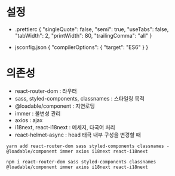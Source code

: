 # 설정

- .prettierc
  {
  "singleQuote": false,
  "semi": true,
  "useTabs": false,
  "tabWidth": 2,
  "printWidth": 80,
  "trailingComma": "all"
  }

- jsconfig.json
  {
  "compilerOptions": {
  "target": "ES6"
  }
  }

# 의존성

- react-router-dom : 라우터
- sass, styled-components, classnames : 스타일링 목적
- @loadable/component : 지연로딩
- immer : 불변성 관리
- axios : ajax
- i18next, react-i18next : 메세지, 다국어 처리
- react-helmet-async : head 태극 내부 구성을 변경할 때

```
yarn add react-router-dom sass styled-components classnames - @loadable/component immer axios i18next react-i18next
```

```
npm i react-router-dom sass styled-components classnames @loadable/component immer axios i18next react-i18next
```
